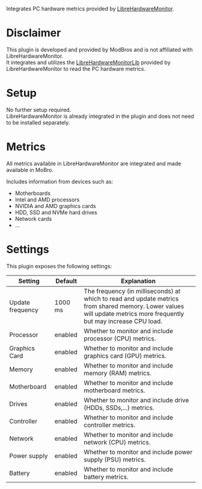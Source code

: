 Integrates PC hardware metrics provided
by [LibreHardwareMonitor](https://github.com/LibreHardwareMonitor/LibreHardwareMonitor).

# Disclaimer

This plugin is developed and provided by ModBros and is not affiliated with LibreHardwareMonitor.  
It integrates and utilizes the [LibreHardwareMonitorLib](https://www.nuget.org/packages/LibreHardwareMonitorLib/)
provided by LibreHardwareMonitor to read the PC hardware metrics.

# Setup

No further setup required.  
LibreHardwareMonitor is already integrated in the plugin and does not need to be installed separately.

# Metrics

All metrics available in LibreHardwareMonitor are integrated and made available in MoBro.

Includes information from devices such as:

- Motherboards
- Intel and AMD processors
- NVIDIA and AMD graphics cards
- HDD, SSD and NVMe hard drives
- Network cards
- ...

# Settings

This plugin exposes the following settings:

| Setting          | Default | Explanation                                                                                                                                                         |
|------------------|---------|---------------------------------------------------------------------------------------------------------------------------------------------------------------------|
| Update frequency | 1000 ms | The frequency (in milliseconds) at which to read and update metrics from shared memory. Lower values will update metrics more frequently but may increase CPU load. |
| Processor        | enabled | Whether to monitor and include processor (CPU) metrics.                                                                                                             |
| Graphics Card    | enabled | Whether to monitor and include graphics card (GPU) metrics.                                                                                                         |
| Memory           | enabled | Whether to monitor and include memory (RAM) metrics.                                                                                                                |
| Motherboard      | enabled | Whether to monitor and include motherboard metrics.                                                                                                                 |
| Drives           | enabled | Whether to monitor and include drive (HDDs, SSDs,...) metrics.                                                                                                      |
| Controller       | enabled | Whether to monitor and include controller metrics.                                                                                                                  |
| Network          | enabled | Whether to monitor and include network (CPU) metrics.                                                                                                               |
| Power supply     | enabled | Whether to monitor and include power supply (PSU) metrics.                                                                                                          |
| Battery          | enabled | Whether to monitor and include battery metrics.                                                                                                                     |

